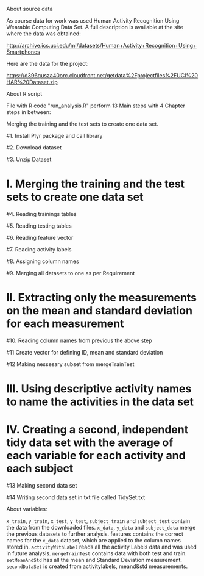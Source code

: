 About source data

As course data for work was used Human Activity Recognition Using Wearable Computing Data Set. A full description is available at the site where the data was obtained: 

http://archive.ics.uci.edu/ml/datasets/Human+Activity+Recognition+Using+Smartphones 

Here are the data for the project: 

https://d396qusza40orc.cloudfront.net/getdata%2Fprojectfiles%2FUCI%20HAR%20Dataset.zip

About R script

File with R code "run_analysis.R" perform 13 Main steps with 4 Chapter steps in between:

Merging the training and the test sets to create one data set.

#1. Install Plyr package and call library

#2. Download dataset

#3. Unzip Dataset
# I. Merging the training and the test sets to create one data set

#4. Reading trainings tables

#5. Reading testing tables

#6. Reading feature vector

#7. Reading activity labels

#8. Assigning column names

#9. Merging all datasets to one as per Requirement

# II. Extracting only the measurements on the mean and standard deviation for each measurement

#10. Reading column names from previous the above step

#11 Create vector for defining ID, mean and standard deviation

#12 Making nessesary subset from mergeTrainTest

# III. Using descriptive activity names to name the activities in the data set

# IV. Creating a second, independent tidy data set with the average of each variable for each activity and each subject

#13 Making second data set

#14 Writing second data set in txt file called TidySet.txt

About variables:

`x_train`, `y_train`, `x_test`, `y_test`, `subject_train` and `subject_test` contain the data from the downloaded files.
`x_data`, `y_data` and `subject_data` merge the previous datasets to further analysis.
features contains the correct names for the `x_data` dataset, which are applied to the column names stored in.
`activityWithLabel` reads all the activity Labels data and was used in future analysis.
`mergeTrainTest` contains data with both test and train.
`setMeanAndStd` has all the mean and Standard Deviation measurement.
`secondDataSet` is created from activitylabels, meand&std measurements.
